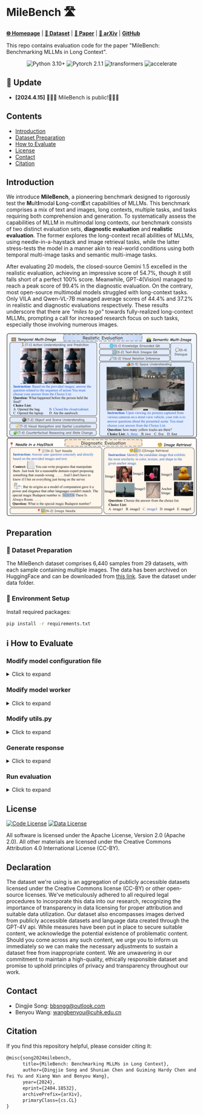 <!--
**MileBench/MileBench** is a ✨ _special_ ✨ repository because its `README.md` (this file) appears on your GitHub profile.

Here are some ideas to get you started:

- 🔭 I’m currently working on ...
- 🌱 I’m currently learning ...
- 👯 I’m looking to collaborate on ...
- 🤔 I’m looking for help with ...
- 💬 Ask me about ...
- 📫 How to reach me: ...
- 😄 Pronouns: ...
- ⚡ Fun fact: ...
-->


# MileBench 🛣️

[**🌐 Homepage**](https://milebench.github.io/) | [**🤗 Dataset**](https://huggingface.co/datasets/FreedomIntelligence/MileBench/) | [**🤗 Paper**](https://arxiv.org/pdf/2404.18532) | [**📖 arXiv**](https://arxiv.org/abs/2404.18532) | [**GitHub**](https://github.com/MileBench/MileBench)

This repo contains evaluation code for the paper "MileBench: Benchmarking MLLMs in Long Context".

<center>

![Python 3.10+](https://img.shields.io/badge/Python-3.10-lightblue) ![Pytorch 2.1.1](https://img.shields.io/badge/PyTorch-2.1-lightblue) ![transformers](https://img.shields.io/badge/transformers-4.37.0.dev0%2B-lightblue) ![accelerate](https://img.shields.io/badge/accelerate-0.28.0-lightblue)
</center>

## 🌈 Update

* **[2024.4.15]** 🎉🎉🎉 MileBench is public!🎉🎉🎉


## Contents
- [Introduction](#introduction)
- [Dataset Preparation](#preparation)
- [How to Evaluate](#ℹ%EF%B8%8F-how-to-evaluate)
- [License](#license)
- [Contact](#contact)
- [Citation](#citation)


## Introduction

We introduce **MileBench**, a pioneering benchmark designed to rigorously test the **M**ult**I**modal **L**ong-cont**E**xt capabilities of MLLMs. This benchmark comprises a mix of text and images, long contexts, multiple tasks, and tasks requiring both comprehension and generation. To systematically assess the capabilities of MLLM in multimodal long contexts, our benchmark consists of two distinct evaluation sets, **diagnostic evaluation** and **realistic evaluation**. The former explores the long-context recall abilities of MLLMs, using needle-in-a-haystack and image retrieval tasks, while the latter stress-tests the model in a manner akin to real-world conditions using both temporal multi-image tasks and semantic multi-image tasks.

After evaluating 20 models, the closed-source Gemini 1.5 excelled in the realistic evaluation, achieving an impressive score of 54.7%, though it still falls short of a perfect 100% score. Meanwhile, GPT-4(Vision) managed to reach a peak score of 99.4% in the diagnostic evaluation. On the contrary, most open-source multimodal models struggled with long-context tasks. Only VILA and Qwen-VL-7B managed average scores of 44.4% and 37.2% in realistic and diagnostic evaluations respectively. These results underscore that there are *"miles to go"* towards fully-realized long-context MLLMs, prompting a call for increased research focus on such tasks, especially those involving numerous images.


![MileBench Examples](MileBench.png)

## Preparation

### 🤗 Dataset Preparation

The MileBench dataset comprises 6,440 samples from 29 datasets, with each sample containing multiple images. 
The data has been archived on HuggingFace and can be downloaded from [this link](https://huggingface.co/datasets/FreedomIntelligence/MileBench/).
Save the dataset under data folder.

### 🤖 Environment Setup

Install required packages:
```bash
pip install -r requirements.txt
```

## ℹ️ How to Evaluate

### Modify model configuration file

<details><summary>Click to expand</summary>

In `configs/model_configs.yaml`:

```yaml
# Add a new model "my_model"
my_model:
    model_name: "my_model"
    model_dir: "path/to/full/model" # HuggingFace model weights
    cfg_path: "path/to/full/model_config"   # can be none
    gen_kwargs:
        max_new_tokens: 512
        min_new_tokens: 1
        do_sample: false
```
</details>

### Modify model worker

<details><summary>Click to expand</summary>

In `workers/model_workers.py`:
1. add a new model class

```python
class MyModel(BaseWorker):

    def init_components(self, config) -> None:
        # init the model components

    def forward(self, questions: list[str], image_paths: list[list], device, gen_kwargs) -> list[str]:
        # Prepare images and text for generate function

```

2. for github packages of different VLM models, we recommand you to save them to `./packages` directory. Then you don't need to install pip packages in your env.
</details>


### Modify utils.py

<details><summary>Click to expand</summary>

In `utils.py`:
import your model

```python
from workers.model_workers import MyModel   # modify here

name2worker = {
    "my_model": MyModel,  # modify here
    }
```
</details>

### Generate response

<details><summary>Click to expand</summary>
Set GPU num in `/configs/accelerate_configs.yaml`:

```yaml
num_processes: GPU_NUM    # modify here
```

Modify `eval.sh`:

```bash

gpu_num=GPU_NUM  # modify here

for model in my_model; do  # modify here
    for dataset_name in dataset_name; do  # modify here
...
```

and run:

```bash
source eval.sh
```

</details>


### Run evaluation

<details><summary>Click to expand</summary>

run:
```bash
python score.py \
    --result-dir outputs \
    --models my_model  # models to eval
# Result saved to outputs/result.csv
```

</details>

## License
[![Code License](https://img.shields.io/badge/Code%20License-Apache_2.0-yellow.svg)](https://github.com/MileBench/MileBench/blob/main/LICENSE)
[![Data License](https://img.shields.io/badge/Data%20License-CC%20By%20NC%204.0-orange.svg)](https://github.com/MileBench/MileBench/blob/main/DATA_LICENSE)

All software is licensed under the Apache License, Version 2.0 (Apache 2.0).
All other materials are licensed under the Creative Commons Attribution 4.0 International License (CC-BY).

## Declaration
The dataset we're using is an aggregation of publicly accessible datasets licensed under the Creative Commons license (CC-BY) or other open-source licenses. We've meticulously adhered to all required legal procedures to incorporate this data into our research, recognizing the importance of transparency in data licensing for proper attribution and suitable data utilization. 
Our dataset also encompasses images derived from publicly accessible datasets and language data created through the GPT-4V api. While measures have been put in place to secure suitable content, we acknowledge the potential existence of problematic content. Should you come across any such content, we urge you to inform us immediately so we can make the necessary adjustments to sustain a dataset free from inappropriate content. We are unwavering in our commitment to maintain a high-quality, ethically responsible dataset and promise to uphold principles of privacy and transparency throughout our work.


## Contact

- Dingjie Song: bbsngg@outlook.com
- Benyou Wang: wangbenyou@cuhk.edu.cn

## Citation

If you find this repository helpful, please consider citing it:
```
@misc{song2024milebench,
      title={MileBench: Benchmarking MLLMs in Long Context}, 
      author={Dingjie Song and Shunian Chen and Guiming Hardy Chen and Fei Yu and Xiang Wan and Benyou Wang},
      year={2024},
      eprint={2404.18532},
      archivePrefix={arXiv},
      primaryClass={cs.CL}
}
```

